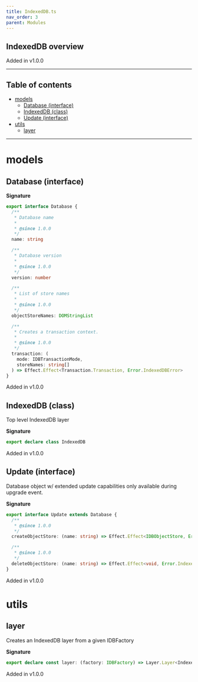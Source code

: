 ```yaml
---
title: IndexedDB.ts
nav_order: 3
parent: Modules
---
```


## IndexedDB overview

Added in v1.0.0

---

<h2 class="text-delta">Table of contents</h2>

- [models](#models)
  - [Database (interface)](#database-interface)
  - [IndexedDB (class)](#indexeddb-class)
  - [Update (interface)](#update-interface)
- [utils](#utils)
  - [layer](#layer)

---

# models

## Database (interface)

**Signature**

```ts
export interface Database {
  /**
   * Database name
   *
   * @since 1.0.0
   */
  name: string

  /**
   * Database version
   *
   * @since 1.0.0
   */
  version: number

  /**
   * List of store names
   *
   * @since 1.0.0
   */
  objectStoreNames: DOMStringList

  /**
   * Creates a transaction context.
   *
   * @since 1.0.0
   */
  transaction: (
    mode: IDBTransactionMode,
    storeNames: string[]
  ) => Effect.Effect<Transaction.Transaction, Error.IndexedDBError>
}
```

Added in v1.0.0

## IndexedDB (class)

Top level IndexedDB layer

**Signature**

```ts
export declare class IndexedDB
```

Added in v1.0.0

## Update (interface)

Database object w/ extended update capabilities only available during upgrade event.

**Signature**

```ts
export interface Update extends Database {
  /**
   * @since 1.0.0
   */
  createObjectStore: (name: string) => Effect.Effect<IDBObjectStore, Error.IndexedDBError>

  /**
   * @since 1.0.0
   */
  deleteObjectStore: (name: string) => Effect.Effect<void, Error.IndexedDBError>
}
```

Added in v1.0.0

# utils

## layer

Creates an IndexedDB layer from a given IDBFactory

**Signature**

```ts
export declare const layer: (factory: IDBFactory) => Layer.Layer<IndexedDB, never, never>
```

Added in v1.0.0
